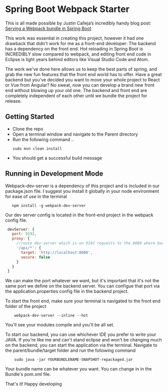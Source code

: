 # Spring Boot Webpack Starter

This is all made possible by Justin Calleja’s incredibly handy blog post: [Serving a Webpack bundle in Spring Boot](http://justincalleja.com/2016/04/17/serving-a-webpack-bundle-in-spring-boot/)

This work was essential in creating this project, however it had one drawback that didn't work for me as a front-end developer: The backend has a dependency on the front end. Hot reloading in Spring Boot is INCREDIBLY slow compared to webpack, and editing front end code in Eclipse is light years behind editors like Visual Studio Code and Atom.  

The work we've done here allows us to keep the best parts of spring, and grab the new fun features that the front end world has to offer. Have a great backend but you've decided you want to move your whole project to React or Vue from Angular? No sweat, now you can develop a brand new front end without blowing up your old one. The backend and front end are completely independent of each other until we bundle the project for release.

## Getting Started

* Clone the repo
* Open a terminal window and navigate to the Parent directory
* Run the following command
.. 
    ```
    sudo mvn clean install
    ```
* You should get a successful build message


## Running in Development Mode

Webpack-dev-server is a dependency of this project and is included in our package.json file. I suggest you install it globally in your node environment for ease of use in the terminal

 ```
    npm install -g webpack-dev-server
 ```

 Our dev server config is located in the front-end project in the webpack config file. 

 ``` javascript
  devServer: {
    port: 9192,
    proxy: {
      //route dev-server which is on 9192 requests to the 8080 where backend server runs
      '/api/*': {
        target: 'http://localhost:8080',
        secure: false
      }
    }
  }
```
We can make the port whatever we want, but it's important that it's not the same port we define on the backend server. You can configue that port via the application.properties config file in the backend project.

To start the front end, make sure your terminal is navigated to the front end folder of the project

```
    webpack-dev-server --inline --hot
```

You'll see your modules compile and you'll be all set.

To start our backend, you can use whichever IDE you prefer to write your JAVA. If you're like me and can't stand eclipse and won't be changing much on the backend, you can start the application via the terminal. Navigate to the parent/bundle/target folder and run the following command

```
    sudo java -jar YOURBUNDLENAME-SNAPSHOT-repackaged.jar
```

Your bundle name can be whatever you want. You can change in in the Bundle's pom.xml file. 

That's it! Happy developing